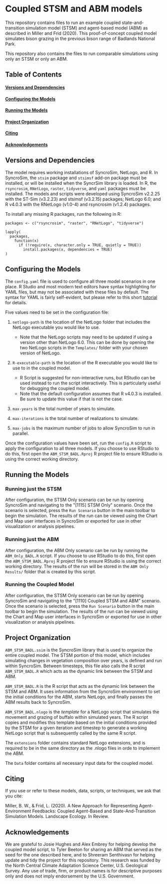 # Coupled STSM and ABM models

This repository contains files to run an example coupled state-and-transition
simulation model (STSM) and agent-based model (ABM) as described in Miller and
Frid (2020). This proof-of-concept coupled model simulates bison grazing in the
previous bison range of Badlands National Park.

This repository also contains the files to run comparable simulations using
only an STSM or only an ABM.

## Table of Contents

#### [Versions and Dependencies](#versions-and-dependencies)
#### [Configuring the Models](#configuring-the-models)
#### [Running the Models](#running-the-models)
#### [Project Organization](#project-organization)
#### [Citing](#citing)
#### [Acknowledgements](#acknowledgements)

## Versions and Dependencies

The model requires working installations of SyncroSim, NetLogo, and R. In
SyncroSim, the `stsim` package and `stsimsf` add-on package must be installed,
or will be installed when the SyncrSim library is loaded. In R, the
`rsyncrosim`, `RNetLogo`, `raster`, `tidyverse`, and `yaml` packages must be
installed. The models and scripts were developed using SyncroSim v2.2.25 with
the ST-Sim (v3.2.23) and stsimsf (v3.2.15) packages; NetLogo 6.0; and R v4.0.3
with the RNetLogo (v1.0-4) and rsyncrosim (v1.2.4) packages.

To install any missing R packages, run the following in R:

```{r}
packages <- c("rsyncrosim", "raster", "RNetLogo", "tidyverse")

lapply(
  packages,
    function(x) 
      if (!require(x, character.only = TRUE, quietly = TRUE))
        install.packages(x, dependencies = TRUE)
)
```

## Configuring the Models

The `config.yaml` file is used to configure all three model scenarios in one
place. R Studio and most modern text editors have syntax highlighting for YAML
files, but may not be associated with these files by default. The syntax for
YAML is fairly self-evident, but please refer to this short
[tutorial](https://rollout.io/blog/yaml-tutorial-everything-you-need-get-started/)
for details.

Five values need to be set in the configuration file:

  1. `netlogo-path` is the location of the NetLogo folder that includes the
     NetLogo executable you would like to use.
      - Note that the NetLogo scripts may need to be updated if using a version
        other than NetLogo 6.0. This can be done by opening the two NetLogo
        scripts in the `Templates/` folder with your chosen version of NetLogo.

  2. `R-executable-path` is the location of the R executable you would like to
     use to in the coupled model.
      - R Script is suggested for non-interactive runs, but RStudio can be used
        instead to run the script interactively. This is particularly useful for
        debugging the coupled model.
      - Note that the default configuration assumes that R v4.0.3 is installed.
        Be sure to update this value if that is not the case.

  3. `max-years` is the total number of years to simulate.

  4. `max-iterations` is the total number of realizations to simulate.

  5. `max-jobs` is the maximum number of jobs to allow SyncroSim to run in
      parallel.

Once the configuration values have been set, run the `config.R` script to apply
the configuration to all three models. If you choose to use RStudio to do this,
first open the `ABM_STSM_BADL.Rproj` R project file to ensure RStudio is using
the correct working directory.

## Running the Models

### Running just the STSM

After configuration, the STSM Only scenario can be run by opening SyncroSim and
navigating to the "[1115] STSM Only" scenario. Once the scenario is selected, 
press the `Run Scenario` button in the main toolbar to begin the simulation. The
results of the run can be viewed using the Chart and Map user interfaces in
SyncroSim or exported for use in other visualization or analysis pipelines.

### Running just the ABM

After configuration, the ABM Only scenario can be run by running the
`ABM_Only_BADL.R` script. If you choose to use RStudio to do this, first open
the `ABM_STSM_BADL.Rproj` R project file to ensure RStudio is using the correct
working directory. The results of the run will be stored in the `ABM Only Results/`
folder that is created by this script.

### Running the Coupled Model

After configuration, the STSM Only scenario can be run by opening SyncroSim and
navigating to the "[1110] Coupled STSM and ABM" scenario. Once the scenario is
selected, press the `Run Scenario` button in the main toolbar to begin the
simulation. The results of the run can be viewed using the Chart and Map user
interfaces in SyncroSim or exported for use in other visualization or analysis
pipelines.

## Project Organization

`ABM_STSM_BADL.ssim` is the SyncroSim library that is used to organize the
entire coupled model. The STSM portion of this model, which includes simulating
changes in vegetation composition over years, is defined and run within
SyncroSim. Between timesteps, this file also calls the R script `ABM_STSM_BADL.R`
which acts as the dynamic link between the STSM and ABM.

`ABM_STSM_BADL.R` is the R script that acts as the dynamic link between the STSM
and ABM. It uses information from the SyncroSim environment to set the initial
conditions for the ABM, starts NetLogo, and finally passes the ABM results back
to SyncroSim.

`ABM_STSM_BADL.nlogo` is the _template_ for a NetLogo script that simulates the
movement and grazing of buffalo within simulated years. The R script copies and
modifies this template based on the initial conditions provided by the STSM for
a given iteration and timestep to generate a working NetLogo script that is
subsequently called by the same R script.

The `extensions` folder contains standard NetLogo extensions, and is required to
be in the same directory as the .nlogo files in orde to implement the ABM.

The `Data` folder contains all necessary input data for the coupled model.

## Citing

If you use or refer to these models, data, scripts, or techniques, we ask that
you cite:

Miller, B. W., & Frid, L. (2020). A New Approach for Representing
Agent-Environment Feedbacks: Coupled Agent-Based and State-And-Transition
Simulation Models. Landscape Ecology. In Review.

## Acknowledgements

We are grateful to Josie Hughes and Alex Embrey for helping develop the coupled
model script, to Tyler Beeton for sharing an ABM that served as the seed for
the one described here, and to Shreeram Senthivasn for helping update and tidy
the project for this repository. This research was funded by the North Central
Climate Adaptation Science Center, U.S. Geological Survey. Any use of trade,
firm, or product names is for descriptive purposes only and does not imply
endorsement by the U.S. Government.

